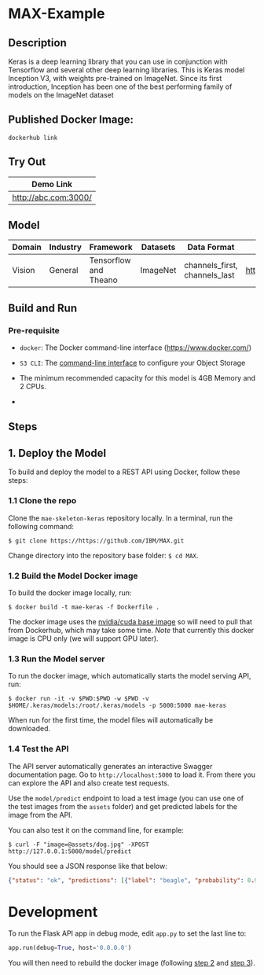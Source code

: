 # MAX-Example

## Description
Keras is a deep learning library that you can use in conjunction with Tensorflow and several other deep learning libraries. This is Keras model Inception V3, with weights pre-trained on ImageNet. Since its first introduction, Inception has been one of the best performing family of models on the ImageNet dataset 

## Published Docker Image:
```
dockerhub link
```

## Try Out
| Demo Link| 
| ------------- |
| http://abc.com:3000/ | 


## Model 
| Domain | Industry | Framework | Datasets | Data Format | Links | 
| ------------- | --------  | -------- | --------- | --------- | -------------- | 
| Vision | General | Tensorflow and Theano| ImageNet | channels_first, channels_last| https://arxiv.org/abs/1512.00567 |

## Build and Run

### Pre-requisite

* `docker`: The Docker command-line interface (https://www.docker.com/)

* `S3 CLI`: The [command-line interface](https://aws.amazon.com/cli/) to configure your Object Storage

* The minimum recommended capacity for this model is 4GB Memory and 2 CPUs.

*

## Steps

## 1. Deploy the Model 

To build and deploy the model to a REST API using Docker, follow these steps:

### 1.1 Clone the repo

Clone the `mae-skeleton-keras` repository locally. In a terminal, run the following command:

```
$ git clone https://https://github.com/IBM/MAX.git
```

Change directory into the repository base folder: `$ cd MAX`.

### 1.2 Build the Model Docker image

To build the docker image locally, run: 

```
$ docker build -t mae-keras -f Dockerfile .
```

The docker image uses the [nvidia/cuda base image](https://hub.docker.com/r/nvidia/cuda/) so will need to pull that from Dockerhub, which may take some time. _Note_ that currently this docker image is CPU only (we will support GPU later).

### 1.3 Run the Model server

To run the docker image, which automatically starts the model serving API, run:

```
$ docker run -it -v $PWD:$PWD -w $PWD -v $HOME/.keras/models:/root/.keras/models -p 5000:5000 mae-keras
```

When run for the first time, the model files will automatically be downloaded.

### 1.4 Test the API

The API server automatically generates an interactive Swagger documentation page. Go to `http://localhost:5000` to load it. From there you can explore the API and also create test requests.

Use the `model/predict` endpoint to load a test image (you can use one of the test images from the `assets` folder) and get predicted labels for the image from the API.

You can also test it on the command line, for example:

```
$ curl -F "image=@assets/dog.jpg" -XPOST http://127.0.0.1:5000/model/predict
```

You should see a JSON response like that below:

```json
{"status": "ok", "predictions": [{"label": "beagle", "probability": 0.9201778173446655, "label_id": "n02088364"}, {"label": "Walker_hound", "probability": 0.010086667723953724, "label_id": "n02089867"}, {"label": "English_foxhound", "probability": 0.009787781164050102, "label_id": "n02089973"}, {"label": "bluetick", "probability": 0.006095303222537041, "label_id": "n02088632"}, {"label": "Eskimo_dog", "probability": 0.0025898281019181013, "label_id": "n02109961"}]}
```

# Development

To run the Flask API app in debug mode, edit `app.py` to set the last line to:

```python
app.run(debug=True, host='0.0.0.0')
```

You will then need to rebuild the docker image (following [step 2](#2-build-the-model-docker-image) and [step 3](#3-run-the-model-server)).


